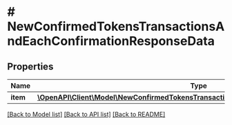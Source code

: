 # # NewConfirmedTokensTransactionsAndEachConfirmationResponseData

## Properties

Name | Type | Description | Notes
------------ | ------------- | ------------- | -------------
**item** | [**\OpenAPI\Client\Model\NewConfirmedTokensTransactionsAndEachConfirmationResponseItem**](NewConfirmedTokensTransactionsAndEachConfirmationResponseItem.md) |  |

[[Back to Model list]](../../README.md#models) [[Back to API list]](../../README.md#endpoints) [[Back to README]](../../README.md)
